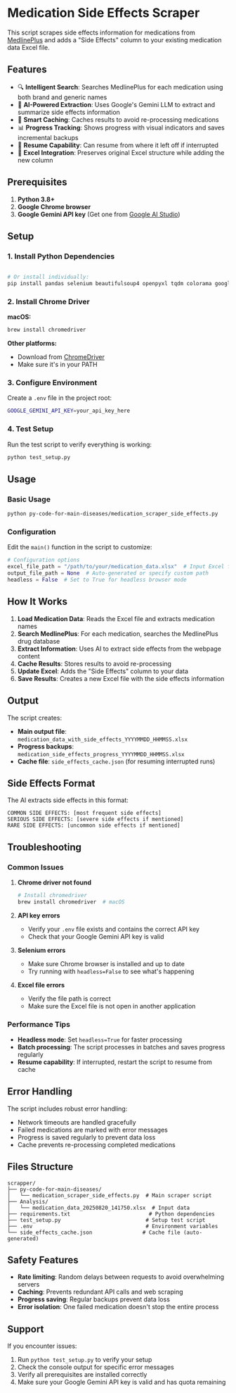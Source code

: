 # Medication Side Effects Scraper

This script scrapes side effects information for medications from [MedlinePlus](https://medlineplus.gov/druginformation.html) and adds a "Side Effects" column to your existing medication data Excel file.

## Features

- 🔍 **Intelligent Search**: Searches MedlinePlus for each medication using both brand and generic names
- 🤖 **AI-Powered Extraction**: Uses Google's Gemini LLM to extract and summarize side effects information
- 💾 **Smart Caching**: Caches results to avoid re-processing medications
- 📊 **Progress Tracking**: Shows progress with visual indicators and saves incremental backups
- 🔄 **Resume Capability**: Can resume from where it left off if interrupted
- 📁 **Excel Integration**: Preserves original Excel structure while adding the new column

## Prerequisites

1. **Python 3.8+**
2. **Google Chrome browser**
3. **Google Gemini API key** (Get one from [Google AI Studio](https://makersuite.google.com/app/apikey))

## Setup

### 1. Install Python Dependencies

```bash

# Or install individually:
pip install pandas selenium beautifulsoup4 openpyxl tqdm colorama google-generativeai python-dotenv
```

### 2. Install Chrome Driver

**macOS:**

```bash
brew install chromedriver
```

**Other platforms:**

- Download from [ChromeDriver](https://chromedriver.chromium.org/)
- Make sure it's in your PATH

### 3. Configure Environment

Create a `.env` file in the project root:

```bash
GOOGLE_GEMINI_API_KEY=your_api_key_here
```

### 4. Test Setup

Run the test script to verify everything is working:

```bash
python test_setup.py
```

## Usage

### Basic Usage

```bash
python py-code-for-main-diseases/medication_scraper_side_effects.py
```

### Configuration

Edit the `main()` function in the script to customize:

```python
# Configuration options
excel_file_path = "/path/to/your/medication_data.xlsx"  # Input Excel file
output_file_path = None  # Auto-generated or specify custom path
headless = False  # Set to True for headless browser mode
```

## How It Works

1. **Load Medication Data**: Reads the Excel file and extracts medication names
2. **Search MedlinePlus**: For each medication, searches the MedlinePlus drug database
3. **Extract Information**: Uses AI to extract side effects from the webpage content
4. **Cache Results**: Stores results to avoid re-processing
5. **Update Excel**: Adds the "Side Effects" column to your data
6. **Save Results**: Creates a new Excel file with the side effects information

## Output

The script creates:

- **Main output file**: `medication_data_with_side_effects_YYYYMMDD_HHMMSS.xlsx`
- **Progress backups**: `medication_side_effects_progress_YYYYMMDD_HHMMSS.xlsx`
- **Cache file**: `side_effects_cache.json` (for resuming interrupted runs)

## Side Effects Format

The AI extracts side effects in this format:

```
COMMON SIDE EFFECTS: [most frequent side effects]
SERIOUS SIDE EFFECTS: [severe side effects if mentioned]
RARE SIDE EFFECTS: [uncommon side effects if mentioned]
```

## Troubleshooting

### Common Issues

1. **Chrome driver not found**

   ```bash
   # Install chromedriver
   brew install chromedriver  # macOS
   ```

2. **API key errors**

   - Verify your `.env` file exists and contains the correct API key
   - Check that your Google Gemini API key is valid

3. **Selenium errors**

   - Make sure Chrome browser is installed and up to date
   - Try running with `headless=False` to see what's happening

4. **Excel file errors**
   - Verify the file path is correct
   - Make sure the Excel file is not open in another application

### Performance Tips

- **Headless mode**: Set `headless=True` for faster processing
- **Batch processing**: The script processes in batches and saves progress regularly
- **Resume capability**: If interrupted, restart the script to resume from cache

## Error Handling

The script includes robust error handling:

- Network timeouts are handled gracefully
- Failed medications are marked with error messages
- Progress is saved regularly to prevent data loss
- Cache prevents re-processing completed medications

## Files Structure

```
scrapper/
├── py-code-for-main-diseases/
│   └── medication_scraper_side_effects.py  # Main scraper script
├── Analysis/
│   └── medication_data_20250820_141750.xlsx  # Input data
├── requirements.txt                         # Python dependencies
├── test_setup.py                           # Setup test script
├── .env                                    # Environment variables
└── side_effects_cache.json                # Cache file (auto-generated)
```

## Safety Features

- **Rate limiting**: Random delays between requests to avoid overwhelming servers
- **Caching**: Prevents redundant API calls and web scraping
- **Progress saving**: Regular backups prevent data loss
- **Error isolation**: One failed medication doesn't stop the entire process

## Support

If you encounter issues:

1. Run `python test_setup.py` to verify your setup
2. Check the console output for specific error messages
3. Verify all prerequisites are installed correctly
4. Make sure your Google Gemini API key is valid and has quota remaining

